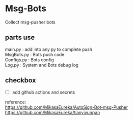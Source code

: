 # Msg-Bots
Collect msg-pusher bots  

## parts use

main.py : add into any py to complete push  
MsgBots.py : Bots push code  
Configs.py : Bots config  
Log.py : System and Bots debug log  

## checkbox

- [ ] add github actions and secrets

reference:  
https://github.com/MikasaEureka/AutoSign-Bot-msg-Pusher  
https://github.com/MikasaEureka/tianyiyunpan  
